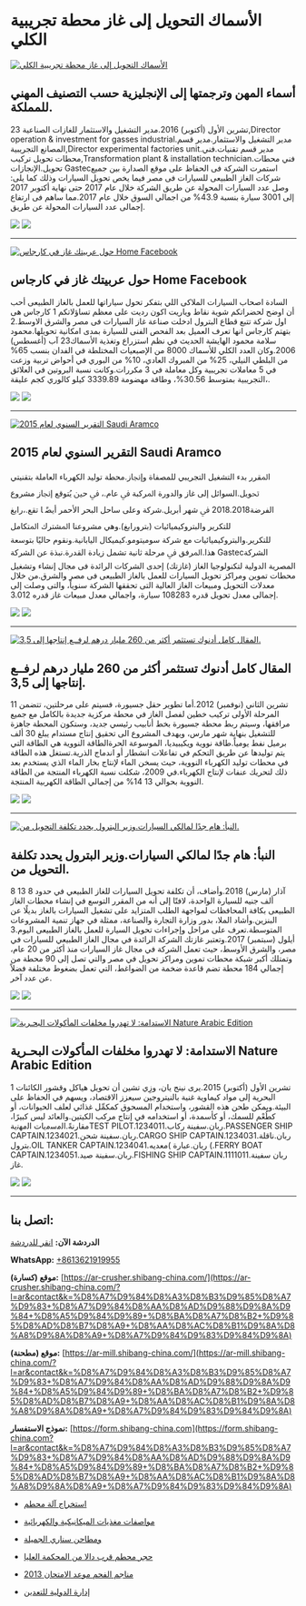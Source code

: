 # الأسماك التحويل إلى غاز محطة تجريبية الكلي

<a href="https://swt.shibang-china.com/?l=ar&img&k=%D8%A7%D9%84%D8%A3%D8%B3%D9%85%D8%A7%D9%83+%D8%A7%D9%84%D8%AA%D8%AD%D9%88%D9%8A%D9%84+%D8%A5%D9%84%D9%89+%D8%BA%D8%A7%D8%B2+%D9%85%D8%AD%D8%B7%D8%A9+%D8%AA%D8%AC%D8%B1%D9%8A%D8%A8%D9%8A%D8%A9+%D8%A7%D9%84%D9%83%D9%84%D9%8A" target="_blank">![الأسماك التحويل إلى غاز محطة تجريبية الكلي](http://static.shibang-china.com/all-800x300/741.jpg)</a>

## أسماء المهن وترجمتها إلى الإنجليزية حسب التصنيف المهني للمملكة.
23 تشرين الأول (أكتوبر) 2016.مدير التشغيل والاستثمار للغازات الصناعية,Director operation &amp; investment for gasses industrial.مدير التشغيل والاستثمار.مدير قسم المصانع التجريبية,Director experimental factories unit.مدير قسم تقنيات.فني محطات تحويل تركيب,Transformation plant &amp; installation technician.فني محطات تحويل.الإنجازات Gastecاستمرت الشركة فى الحفاظ على موقع الصدارة بين جميع شركات الغاز الطبيعى للسيارات فى مصر فيما يخص تحويل السيارات وذلك كما يلى: وصل عدد السيارات المحولة عن طريق الشركة خلال عام 2017 حتى نهاية أكتوبر 2017 إلى 3001 سيارة بنسبة 43.9% من اجمالي السوق خلال عام 2017.مما ساهم فى ارتفاع إجمالى عدد السيارات المحولة عن طريق.


<a href="https://whatsapp.shibangsoft.com/WhatsApp.php" target="_blank" title="WhatsApp">![](http://static.shibang-china.com/icon/whatsapp.png)</a> <a href="https://swt.shibang-china.com/?l=ar&icon&k=%D8%A7%D9%84%D8%A3%D8%B3%D9%85%D8%A7%D9%83+%D8%A7%D9%84%D8%AA%D8%AD%D9%88%D9%8A%D9%84+%D8%A5%D9%84%D9%89+%D8%BA%D8%A7%D8%B2+%D9%85%D8%AD%D8%B7%D8%A9+%D8%AA%D8%AC%D8%B1%D9%8A%D8%A8%D9%8A%D8%A9+%D8%A7%D9%84%D9%83%D9%84%D9%8A" target="_blank">![](http://static.shibang-china.com/icon/chat-ar.png)</a>

---

<a href="https://swt.shibang-china.com/?l=ar&img&k=%D8%A7%D9%84%D8%A3%D8%B3%D9%85%D8%A7%D9%83+%D8%A7%D9%84%D8%AA%D8%AD%D9%88%D9%8A%D9%84+%D8%A5%D9%84%D9%89+%D8%BA%D8%A7%D8%B2+%D9%85%D8%AD%D8%B7%D8%A9+%D8%AA%D8%AC%D8%B1%D9%8A%D8%A8%D9%8A%D8%A9+%D8%A7%D9%84%D9%83%D9%84%D9%8A" target="_blank">![حول عربيتك غاز في كارجاس Home Facebook](http://static.shibang-china.com/all-800x300/919.jpg)</a>

## حول عربيتك غاز في كارجاس Home Facebook
السادة اصحاب السيارات الملاكى اللي بتفكر تحول سياراتها للعمل بالغاز الطبيعى أحب أن اوضح لحضراتكم شوية نقاط وياريت اكون رديت على معظم تساؤلاتكم 1 كارجاس هى اول شركة تتبع قطاع البترول ادخلت صناعة غاز السيارات فى مصر والشرق الاوسط.2 بتهتم كارجاس انها تعرف العميل بعد الفحص الفنى للسيارة بمدى امكانية تحويلها.محمود سلامة محمود الهايشة الحديث في نظم استزراع وتغذية الأسماك23 آب (أغسطس) 2006.وكان العدد الكلي للأسماك 8000 من الإصبعيات المختلطة في الفدان بنسب 65% من البلطي النيلي، 25% من المبروك العادي، 10% من البوري في أحواض تربية وزعت في 5 معاملات تجريبية وكل معاملة في 3 مكررات.وكانت نسبة البروتين في العلائق التجريبية بمتوسط 30.56%، وطاقة مهضومة 3339.89 كيلو كالوري كجم عليقة،.


<a href="https://whatsapp.shibangsoft.com/WhatsApp.php" target="_blank" title="WhatsApp">![](http://static.shibang-china.com/icon/whatsapp.png)</a> <a href="https://swt.shibang-china.com/?l=ar&icon&k=%D8%A7%D9%84%D8%A3%D8%B3%D9%85%D8%A7%D9%83+%D8%A7%D9%84%D8%AA%D8%AD%D9%88%D9%8A%D9%84+%D8%A5%D9%84%D9%89+%D8%BA%D8%A7%D8%B2+%D9%85%D8%AD%D8%B7%D8%A9+%D8%AA%D8%AC%D8%B1%D9%8A%D8%A8%D9%8A%D8%A9+%D8%A7%D9%84%D9%83%D9%84%D9%8A" target="_blank">![](http://static.shibang-china.com/icon/chat-ar.png)</a>

---

<a href="https://swt.shibang-china.com/?l=ar&img&k=%D8%A7%D9%84%D8%A3%D8%B3%D9%85%D8%A7%D9%83+%D8%A7%D9%84%D8%AA%D8%AD%D9%88%D9%8A%D9%84+%D8%A5%D9%84%D9%89+%D8%BA%D8%A7%D8%B2+%D9%85%D8%AD%D8%B7%D8%A9+%D8%AA%D8%AC%D8%B1%D9%8A%D8%A8%D9%8A%D8%A9+%D8%A7%D9%84%D9%83%D9%84%D9%8A" target="_blank">![التقرير السنوي لعام 2015 Saudi Aramco](http://static.shibang-china.com/all-800x300/876.jpg)</a>

## التقرير السنوي لعام 2015 Saudi Aramco
اﳌﻘﺮر ﺑﺪء اﻟﺘﺸﻐﻴﻞ اﻟﺘﺠﺮﻳﺒﻲ ﻟﻠﻤﺼﻔﺎة وإﳒﺎز.ﻣﺤﻄﺔ ﺗﻮﻟﻴﺪ اﻟﻜﻬﺮﺑﺎء اﻟﻌﺎﻣﻠﺔ ﺑﺘﻘﻨﻴﺘﻲ ﲢﻮﻳﻞ.اﻟﺴﻮاﺋﻞ إﻟﻰ ﻏﺎز واﻟﺪورة اﳌﺮﻛﺒﺔ ﰲ ﻋﺎم.، ﰲ ﺣﲔ ﻳُﺘﻮﻗﻊ إﳒﺎز ﻣﺸﺮوع اﻟﻔﺮﺿﺔ2018.2018 ﰲ ﺷﻬﺮ أﺑﺮﻳﻞ.ﺷﺮﻛﺔ وﻋﻠﻰ ﺳﺎﺣﻞ اﻟﺒﺤﺮ اﻷﺣﻤﺮ أﻳﻀً ﺎ ﺗﻘﻊ.،راﺑﻎ ﻟﻠﺘﻜﺮﻳﺮ واﻟﺒﺘﺮوﻛﻴﻤﻴﺎﺋﻴﺎت (ﺑﺘﺮوراﺑﻎ).وﻫﻲ ﻣﺸﺮوﻋﻨﺎ اﳌﺸﺘﺮك اﳌﺘﻜﺎﻣﻞ ﻟﻠﺘﻜﺮﻳﺮ.واﻟﺒﺘﺮوﻛﻴﻤﻴﺎﺋﻴﺎت ﻣﻊ ﺷﺮﻛﺔ ﺳﻮﻣﻴﺘﻮﻣﻮ.ﻛﻴﻤﻴﻜﺎل اﻟﻴﺎﺑﺎﻧﻴﺔ.وﻧﻘﻮم ﺣﺎﻟﻴًﺎ ﺑﺘﻮﺳﻌﺔ ﻫﺬا.اﳌﺮﻓﻖ ﰲ ﻣﺮﺣﻠﺔ ﺛﺎﻧﻴﺔ ﺗﺸﻤﻞ زﻳﺎدة اﻟﻘﺪرة.نبذة عن الشركة Gastecالشركة المصرية الدولية لتكنولوجيا الغاز (غازتك) إحدى الشركات الرائدة فى مجال إنشاء وتشغيل محطات تموين ومراكز تحويل السيارات للعمل بالغاز الطبيعى فى مصر والشرق.من خلال معدلات التحويل ومبيعات الغاز العالية التى تحققها الشركة سنوياً، والتى وصلت إلى إجمالى معدل تحويل قدره 108283 سيارة، واجمالي معدل مبيعات غاز قدره 3.012.


<a href="https://whatsapp.shibangsoft.com/WhatsApp.php" target="_blank" title="WhatsApp">![](http://static.shibang-china.com/icon/whatsapp.png)</a> <a href="https://swt.shibang-china.com/?l=ar&icon&k=%D8%A7%D9%84%D8%A3%D8%B3%D9%85%D8%A7%D9%83+%D8%A7%D9%84%D8%AA%D8%AD%D9%88%D9%8A%D9%84+%D8%A5%D9%84%D9%89+%D8%BA%D8%A7%D8%B2+%D9%85%D8%AD%D8%B7%D8%A9+%D8%AA%D8%AC%D8%B1%D9%8A%D8%A8%D9%8A%D8%A9+%D8%A7%D9%84%D9%83%D9%84%D9%8A" target="_blank">![](http://static.shibang-china.com/icon/chat-ar.png)</a>

---

<a href="https://swt.shibang-china.com/?l=ar&img&k=%D8%A7%D9%84%D8%A3%D8%B3%D9%85%D8%A7%D9%83+%D8%A7%D9%84%D8%AA%D8%AD%D9%88%D9%8A%D9%84+%D8%A5%D9%84%D9%89+%D8%BA%D8%A7%D8%B2+%D9%85%D8%AD%D8%B7%D8%A9+%D8%AA%D8%AC%D8%B1%D9%8A%D8%A8%D9%8A%D8%A9+%D8%A7%D9%84%D9%83%D9%84%D9%8A" target="_blank">![المقال كامل أدنوك تستثمر أكثر من 260 مليار درهم لرفــع إنتاجها إلى 3,5.](http://static.shibang-china.com/all-800x300/1513.jpg)</a>

## المقال كامل أدنوك تستثمر أكثر من 260 مليار درهم لرفــع إنتاجها إلى 3,5.
11 تشرين الثاني (نوفمبر) 2012.أما تطوير حقل جسيورة، فسيتم على مرحلتين، تتضمن المرحلة الأولى تركيب خطين لفصل الغاز في محطة مركزية جديدة بالكامل مع جميع مرافقها، وسيتم ربط محطة جسيورة بخط أنابيب رئيسي جديد، وستكون المحطة جاهزة للتشغيل بنهاية شهر مارس، ويهدف المشروع الى تحقيق إنتاج مستدام يبلغ 30 ألف برميل نفط يومياً.طاقة نووية ويكيبيديا، الموسوعة الحرةالطاقة النووية هي الطاقة التي يتم توليدها عن طريق التحكم في تفاعلات انشطار أو اندماج الذرية.تستغل هذه الطاقة في محطات توليد الكهرباء النووية، حيث يسخن الماء لإنتاج بخار الماء الذي يستخدم بعد ذلك لتحريك عنفات لإنتاج الكهرباء.في 2009، شكلت نسبة الكهرباء المنتجة من الطاقة النووية بحوالي 13 14% من إجمالي الطاقة الكهربية المنتجة.


<a href="https://whatsapp.shibangsoft.com/WhatsApp.php" target="_blank" title="WhatsApp">![](http://static.shibang-china.com/icon/whatsapp.png)</a> <a href="https://swt.shibang-china.com/?l=ar&icon&k=%D8%A7%D9%84%D8%A3%D8%B3%D9%85%D8%A7%D9%83+%D8%A7%D9%84%D8%AA%D8%AD%D9%88%D9%8A%D9%84+%D8%A5%D9%84%D9%89+%D8%BA%D8%A7%D8%B2+%D9%85%D8%AD%D8%B7%D8%A9+%D8%AA%D8%AC%D8%B1%D9%8A%D8%A8%D9%8A%D8%A9+%D8%A7%D9%84%D9%83%D9%84%D9%8A" target="_blank">![](http://static.shibang-china.com/icon/chat-ar.png)</a>

---

<a href="https://swt.shibang-china.com/?l=ar&img&k=%D8%A7%D9%84%D8%A3%D8%B3%D9%85%D8%A7%D9%83+%D8%A7%D9%84%D8%AA%D8%AD%D9%88%D9%8A%D9%84+%D8%A5%D9%84%D9%89+%D8%BA%D8%A7%D8%B2+%D9%85%D8%AD%D8%B7%D8%A9+%D8%AA%D8%AC%D8%B1%D9%8A%D8%A8%D9%8A%D8%A9+%D8%A7%D9%84%D9%83%D9%84%D9%8A" target="_blank">![النبأ: هام جدًا لمالكي السيارات.وزير البترول يحدد تكلفة التحويل من.](http://static.shibang-china.com/all-800x300/53.jpg)</a>

## النبأ: هام جدًا لمالكي السيارات.وزير البترول يحدد تكلفة التحويل من.
8 آذار (مارس) 2018.وأضاف، أن تكلفة تحويل السيارات للغاز الطبيعي في حدود 8 13 ألف جنيه للسيارة الواحدة، لافتًا إلى أنه من المقرر التوسع في إنشاء محطات الغاز الطبيعى بكافة المحافظات لمواجهة الطلب المتزايد على تشغيل السيارات بالغاز بديلًا عن البنزين.وأشاد الملا، بدور وزارة التجارة والصناعة، ممثلة في جهاز تنمية المشروعات المتوسطة.تعرف على مراحل وإجراءات تحويل السيارة للعمل بالغاز الطبيعى اليوم.3 أيلول (سبتمبر) 2017.وتعتبر غازتك الشركة الرائدة في مجال الغاز الطبيعي للسيارات في مصر، والشرق الأوسط، حيث تعمل الشركة في مجال غاز السيارات منذ أكثر من 20 عام، وتمتلك أكبر شبكة محطات تموين ومراكز تحويل في مصر والتي تصل إلى 90 محطة من إجمالي 184 محطة تضم قاعدة ضخمة من الضواغط، التي تعمل بضغوط مختلفة فضلاً عن عدد آخر.


<a href="https://whatsapp.shibangsoft.com/WhatsApp.php" target="_blank" title="WhatsApp">![](http://static.shibang-china.com/icon/whatsapp.png)</a> <a href="https://swt.shibang-china.com/?l=ar&icon&k=%D8%A7%D9%84%D8%A3%D8%B3%D9%85%D8%A7%D9%83+%D8%A7%D9%84%D8%AA%D8%AD%D9%88%D9%8A%D9%84+%D8%A5%D9%84%D9%89+%D8%BA%D8%A7%D8%B2+%D9%85%D8%AD%D8%B7%D8%A9+%D8%AA%D8%AC%D8%B1%D9%8A%D8%A8%D9%8A%D8%A9+%D8%A7%D9%84%D9%83%D9%84%D9%8A" target="_blank">![](http://static.shibang-china.com/icon/chat-ar.png)</a>

---

<a href="https://swt.shibang-china.com/?l=ar&img&k=%D8%A7%D9%84%D8%A3%D8%B3%D9%85%D8%A7%D9%83+%D8%A7%D9%84%D8%AA%D8%AD%D9%88%D9%8A%D9%84+%D8%A5%D9%84%D9%89+%D8%BA%D8%A7%D8%B2+%D9%85%D8%AD%D8%B7%D8%A9+%D8%AA%D8%AC%D8%B1%D9%8A%D8%A8%D9%8A%D8%A9+%D8%A7%D9%84%D9%83%D9%84%D9%8A" target="_blank">![الاستدامة: لا تهدروا مخلفات المأكولات البحـرية Nature Arabic Edition](http://static.shibang-china.com/all-800x300/861.jpg)</a>

## الاستدامة: لا تهدروا مخلفات المأكولات البحـرية Nature Arabic Edition
1 تشرين الأول (أكتوبر) 2015.يرى نينج يان، وزِي تشين أن تحويل هياكل وقشور الكائنات البحرية إلى مواد كيماوية غنية بالنيتروجين سيعزز الاقتصاد، ويسهم في الحفاظ على البيئة.ويمكن طحن هذه القشور، واستخدام المسحوق كمكمِّل غذائي لعلف الحيوانات، أو كطُعْم للسمك، أو كأسمدة، أو استخدامه في إنتاج مركب الكيتين.والعائد ليس كبيرًا، مقارنةً.اﻟﻣﺳﻣﯾﺎت اﻟﻣﮭﻧﯾﺔTEST PILOT.1234011.ربان.سفينة ركاب.PASSENGER SHIP CAPTAIN.1234021.ربان.سفينة شحن.CARGO SHIP CAPTAIN.1234031.ربان.ناقلة بترول.OIL TANKER CAPTAIN.1234041.ربان.عبارة )معديه (.FERRY BOAT CAPTAIN.1234051.ربان.سفينة صيد.FISHING SHIP CAPTAIN.1111011.ربان سفينة غاز.


<a href="https://whatsapp.shibangsoft.com/WhatsApp.php" target="_blank" title="WhatsApp">![](http://static.shibang-china.com/icon/whatsapp.png)</a> <a href="https://swt.shibang-china.com/?l=ar&icon&k=%D8%A7%D9%84%D8%A3%D8%B3%D9%85%D8%A7%D9%83+%D8%A7%D9%84%D8%AA%D8%AD%D9%88%D9%8A%D9%84+%D8%A5%D9%84%D9%89+%D8%BA%D8%A7%D8%B2+%D9%85%D8%AD%D8%B7%D8%A9+%D8%AA%D8%AC%D8%B1%D9%8A%D8%A8%D9%8A%D8%A9+%D8%A7%D9%84%D9%83%D9%84%D9%8A" target="_blank">![](http://static.shibang-china.com/icon/chat-ar.png)</a>

---
## اتصل بنا:

**الدردشة الآن:** [انقر للدردشة](https://swt.shibang-china.com?l=ar&contact&k=%D8%A7%D9%84%D8%A3%D8%B3%D9%85%D8%A7%D9%83+%D8%A7%D9%84%D8%AA%D8%AD%D9%88%D9%8A%D9%84+%D8%A5%D9%84%D9%89+%D8%BA%D8%A7%D8%B2+%D9%85%D8%AD%D8%B7%D8%A9+%D8%AA%D8%AC%D8%B1%D9%8A%D8%A8%D9%8A%D8%A9+%D8%A7%D9%84%D9%83%D9%84%D9%8A)

**WhatsApp:**  [+8613621919955](https://whatsapp.shibangsoft.com/WhatsApp.php)

**موقع (كسارة):** [https://ar-crusher.shibang-china.com/](https://ar-crusher.shibang-china.com/?l=ar&contact&k=%D8%A7%D9%84%D8%A3%D8%B3%D9%85%D8%A7%D9%83+%D8%A7%D9%84%D8%AA%D8%AD%D9%88%D9%8A%D9%84+%D8%A5%D9%84%D9%89+%D8%BA%D8%A7%D8%B2+%D9%85%D8%AD%D8%B7%D8%A9+%D8%AA%D8%AC%D8%B1%D9%8A%D8%A8%D9%8A%D8%A9+%D8%A7%D9%84%D9%83%D9%84%D9%8A)

**موقع (مطحنة):** [https://ar-mill.shibang-china.com/](https://ar-mill.shibang-china.com/?l=ar&contact&k=%D8%A7%D9%84%D8%A3%D8%B3%D9%85%D8%A7%D9%83+%D8%A7%D9%84%D8%AA%D8%AD%D9%88%D9%8A%D9%84+%D8%A5%D9%84%D9%89+%D8%BA%D8%A7%D8%B2+%D9%85%D8%AD%D8%B7%D8%A9+%D8%AA%D8%AC%D8%B1%D9%8A%D8%A8%D9%8A%D8%A9+%D8%A7%D9%84%D9%83%D9%84%D9%8A)

**نموذج الاستفسار:** [https://form.shibang-china.com](https://form.shibang-china.com?l=ar&contact&k=%D8%A7%D9%84%D8%A3%D8%B3%D9%85%D8%A7%D9%83+%D8%A7%D9%84%D8%AA%D8%AD%D9%88%D9%8A%D9%84+%D8%A5%D9%84%D9%89+%D8%BA%D8%A7%D8%B2+%D9%85%D8%AD%D8%B7%D8%A9+%D8%AA%D8%AC%D8%B1%D9%8A%D8%A8%D9%8A%D8%A9+%D8%A7%D9%84%D9%83%D9%84%D9%8A)

* [استخراج آلة محطم](../27/%D8%A7%D8%B3%D8%AA%D8%AE%D8%B1%D8%A7%D8%AC%20%D8%A2%D9%84%D8%A9%20%D9%85%D8%AD%D8%B7%D9%85.md)

* [مواصفات مغذيات الميكانيكية والكهربائية](../27/%D9%85%D9%88%D8%A7%D8%B5%D9%81%D8%A7%D8%AA%20%D9%85%D8%BA%D8%B0%D9%8A%D8%A7%D8%AA%20%D8%A7%D9%84%D9%85%D9%8A%D9%83%D8%A7%D9%86%D9%8A%D9%83%D9%8A%D8%A9%20%D9%88%D8%A7%D9%84%D9%83%D9%87%D8%B1%D8%A8%D8%A7%D8%A6%D9%8A%D8%A9.md)

* [ومطاحن سناري الجميلة](../29/%D9%88%D9%85%D8%B7%D8%A7%D8%AD%D9%86%20%D8%B3%D9%86%D8%A7%D8%B1%D9%8A%20%D8%A7%D9%84%D8%AC%D9%85%D9%8A%D9%84%D8%A9.md)

* [حجر محطم قرب دالا من المحكمة العليا](../28/%D8%AD%D8%AC%D8%B1%20%D9%85%D8%AD%D8%B7%D9%85%20%D9%82%D8%B1%D8%A8%20%D8%AF%D8%A7%D9%84%D8%A7%20%D9%85%D9%86%20%D8%A7%D9%84%D9%85%D8%AD%D9%83%D9%85%D8%A9%20%D8%A7%D9%84%D8%B9%D9%84%D9%8A%D8%A7.md)

* [مناجم الفحم موعد الامتحان 2013](../30/%D9%85%D9%86%D8%A7%D8%AC%D9%85%20%D8%A7%D9%84%D9%81%D8%AD%D9%85%20%D9%85%D9%88%D8%B9%D8%AF%20%D8%A7%D9%84%D8%A7%D9%85%D8%AA%D8%AD%D8%A7%D9%86%202013.md)

* [إدارة الدولية للتعدين](../26/%D8%A5%D8%AF%D8%A7%D8%B1%D8%A9%20%D8%A7%D9%84%D8%AF%D9%88%D9%84%D9%8A%D8%A9%20%D9%84%D9%84%D8%AA%D8%B9%D8%AF%D9%8A%D9%86.md)